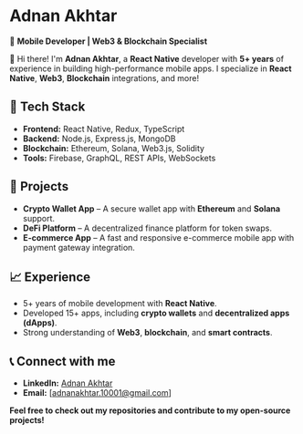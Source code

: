 # Adnan Akhtar

📱 **Mobile Developer | Web3 & Blockchain Specialist**

👋 Hi there! I'm **Adnan Akhtar**, a **React Native** developer with **5+ years** of experience in building high-performance mobile apps. I specialize in **React Native**, **Web3**, **Blockchain** integrations, and more!

## 🚀 **Tech Stack**
- **Frontend:** React Native, Redux, TypeScript
- **Backend:** Node.js, Express.js, MongoDB
- **Blockchain:** Ethereum, Solana, Web3.js, Solidity
- **Tools:** Firebase, GraphQL, REST APIs, WebSockets

## 🌟 **Projects**
- **Crypto Wallet App** – A secure wallet app with **Ethereum** and **Solana** support.
- **DeFi Platform** – A decentralized finance platform for token swaps.
- **E-commerce App** – A fast and responsive e-commerce mobile app with payment gateway integration.

## 📈 **Experience**
- 5+ years of mobile development with **React Native**.
- Developed 15+ apps, including **crypto wallets** and **decentralized apps (dApps)**.
- Strong understanding of **Web3**, **blockchain**, and **smart contracts**.

## 📞 **Connect with me**
- **LinkedIn:** [Adnan Akhtar](https://www.linkedin.com/in/adnan-akhtar-811225202)
- **Email:** [adnanakhtar.10001@gmail.com]

**Feel free to check out my repositories and contribute to my open-source projects!**
